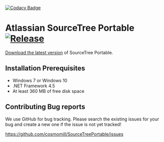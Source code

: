 [![Codacy Badge](https://api.codacy.com/project/badge/Grade/753a74721f70487eb1acb50cb206911f)](https://app.codacy.com/manual/avelasquez29/SourceTreePortable?utm_source=github.com&utm_medium=referral&utm_content=avelasquez29/SourceTreePortable&utm_campaign=Badge_Grade_Dashboard)
# Atlassian SourceTree Portable [![Release](https://img.shields.io/badge/release-v2.0.19.1.0-blue.svg)](https://github.com/cosmomill/SourceTreePortable/releases/latest)

[Download the latest version](https://github.com/cosmomill/SourceTreePortable/releases/latest) of SourceTree Portable.

## Installation Prerequisites

- Windows 7 or Windows 10
- .NET Framework 4.5
- At least 360 MB of free disk space

## Contributing Bug reports

We use GitHub for bug tracking. Please search the existing issues for your bug and create a new one if the issue is not yet tracked!

https://github.com/cosmomill/SourceTreePortable/issues
